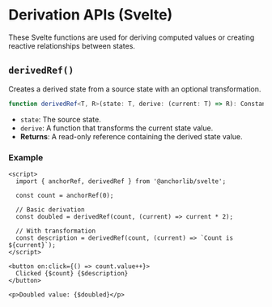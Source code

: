 # Derivation APIs (Svelte)

These Svelte functions are used for deriving computed values or creating reactive relationships between states.

## `derivedRef()`

Creates a derived state from a source state with an optional transformation.

```typescript
function derivedRef<T, R>(state: T, derive: (current: T) => R): ConstantRef<R>;
```

- `state`: The source state.
- `derive`: A function that transforms the current state value.
- **Returns**: A read-only reference containing the derived state value.

### Example

```svelte
<script>
  import { anchorRef, derivedRef } from '@anchorlib/svelte';

  const count = anchorRef(0);

  // Basic derivation
  const doubled = derivedRef(count, (current) => current * 2);

  // With transformation
  const description = derivedRef(count, (current) => `Count is ${current}`);
</script>

<button on:click={() => count.value++}>
  Clicked {$count} {$description}
</button>

<p>Doubled value: {$doubled}</p>
```
